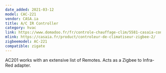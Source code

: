 ```yaml
---
date_added: 2021-03-12
model: CAC-221
vendor: CASA.ia
title: A/C IR Controller
category: hvac
link: https://www.domadoo.fr/fr/controle-chauffage-clim/5581-casaia-controleur-ir-pour-climatiseur-zigbee-3770021021083.html
mlink: https://casaia.fr/product/controleur-de-climatiseur-zigbee-2/
zigbeemodel: AC-221
compatible: zigate
---
```

AC201 works with an extensive list of Remotes. Acts as a Zigbee to Infra-Red adapter.


